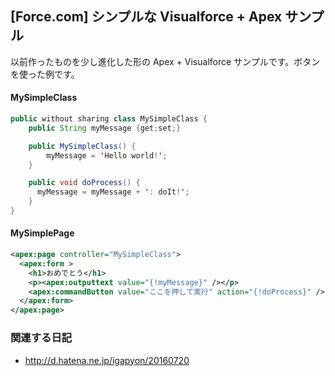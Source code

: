 ## [Force.com] シンプルな Visualforce + Apex サンプル

以前作ったものを少し進化した形の Apex + Visualforce サンプルです。ボタンを使った例です。


#### MySimpleClass


```java
public without sharing class MySimpleClass {
    public String myMessage {get;set;}

    public MySimpleClass() {
        myMessage = 'Hello world!';
    }

    public void doProcess() {
      myMessage = myMessage + ': doIt!';
    }
}
```



#### MySimplePage


```xml
<apex:page controller="MySimpleClass">
  <apex:form >  
    <h1>おめでとう</h1>
    <p><apex:outputtext value="{!myMessage}" /></p>
    <apex:commandButton value="ここを押して実行" action="{!doProcess}" />
  </apex:form>
</apex:page>
```



### 関連する日記


* http://d.hatena.ne.jp/igapyon/20160720

